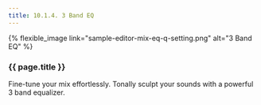 ```yaml
---
title: 10.1.4. 3 Band EQ
---
```


{% flexible_image link="sample-editor-mix-eq-q-setting.png" alt="3 Band EQ" %}

### {{ page.title }}

Fine-tune your mix effortlessly. Tonally sculpt your sounds with a powerful 3 band equalizer.
